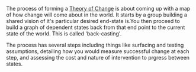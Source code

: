 The process of forming a [Theory of Change](http://www.theoryofchange.org/what-is-theory-of-change/) is about coming up with a map of how change will come about in the world. It starts by a group building a shared vision of it's particular desired end-state is.You then proceed to build a graph of dependent states back from that end point to the current state of the world. This is called 'back-casting'.  

The process has several steps including things like surfacing and testing assumptions, detailing how you would measure successful change at each step, and assessing the cost and nature of intervention to prgress between states.

